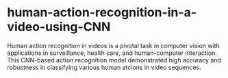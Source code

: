 # human-action-recognition-in-a-video-using-CNN
Human action recognition in videos is a pivotal task in computer vision with applications in surveillance, health care, and human-computer interaction.
This CNN-based action recognition model demonstrated high accuracy and robustness in classifying various human atcions in video sequences.
